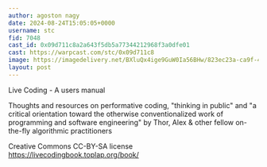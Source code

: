 ```yaml
---
author: agoston nagy
date: 2024-08-24T15:05:05+0000
username: stc
fid: 7048
cast_id: 0x09d711c8a2a643f5db5a77344212968f3a0dfe01
cast: https://warpcast.com/stc/0x09d711c8
image: https://imagedelivery.net/BXluQx4ige9GuW0Ia56BHw/823ec23a-ca9f-485f-584f-401111281900/original
layout: post
---
```

Live Coding - A users manual  
  
Thoughts and resources on performative coding, "thinking in public" and "a critical orientation toward the otherwise conventionalized work of programming and software engineering" by Thor, Alex & other fellow on-the-fly algorithmic practitioners  
  
Creative Commons CC-BY-SA license  
https://livecodingbook.toplap.org/book/  

<img src='https://imagedelivery.net/BXluQx4ige9GuW0Ia56BHw/823ec23a-ca9f-485f-584f-401111281900/original' alt='' referrerpolicy='no-referrer'/>